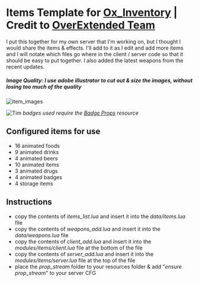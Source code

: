 # Items Template for [Ox_Inventory](https://github.com/overextended/ox_inventory) | **Credit to [OverExtended Team](https://github.com/overextended)**
I put this together for my own server that I'm working on, but I thought I would share the items & effects. I'll add to it as I edit and add more items and I will notate which files go where in the client / server code so that it should be easy to put together. I also added the latest weapons from the recent updates.

##### Image Quality: *I use adobe illustrator to cut out & size the images, without losing too much of the quality*
![item_images](https://user-images.githubusercontent.com/116332087/220464487-23600a1c-9702-4696-bee7-4ac62df7eb9f.png)

![Tim](https://user-images.githubusercontent.com/116332087/219994733-ad6870e3-5808-4e5b-baad-b8a3553c7686.png)
*badges used require the [Badge Props](https://github.com/MIAgimir/FiveM-LeoBadgeProps) resource*

## Configured items for use
- 16 animated foods
- 9 animated drinks
- 4 animated beers
- 10 animated items
- 3 animated drugs
- 4 animated badges
- 4 storage items

## Instructions
- copy the contents of *items_list.lua* and insert it into the *data/items.lua* file
- copy the contents of *weapons_add.lua* and insert it into the *data/weapons.lua* file
- copy the contents of *client_add.lua* and insert it into the *modules/items/client.lua* file at the bottom of the file
- copy the contents of *server_add.lua* and insert it into the *modules/items/server.lua* file at the top of the file
- place the *prop_stream* folder to your resources folder & add "*ensure prop_stream*" to your server CFG
